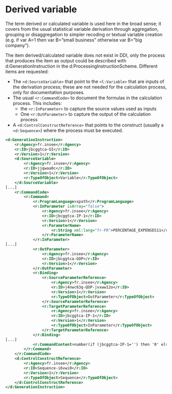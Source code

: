 # Derived variable

The term derived or calculated variable is used here in the broad sense; it covers from the usual statistical variable derivation through aggregation, grouping or disaggregation to simpler recoding or textual variable creation (e.g. if var A=1 then var B=”small business” otherwise var B=”big company”).

The item derived/calculated variable does not exist in DDI, only the process that produces the item as output could be described with d:GenerationInstruction in the d:ProcessingInstructionScheme. Different items are requested:

- The `<d:SourceVariable>` that point to the `<l:Variable>` that are inputs of the derivation process; these are not needed for the calculation process, only for documentation purposes.
- The usual `<r:CommandCode>` to document the formulas in the calculation process. This includes:
  - the `<r:InParameter>` to capture the source values used as inputs
  - One `<r:OutParameter>` to capture the output of the calculation process
- A `<d:ControlConstructReference>` that points to the construct (usually a `<d:Sequence>`) where the process must be executed.

```xml
<d:GenerationInstruction>
    <r:Agency>fr.insee</r:Agency>
    <r:ID>jbcggtca-GI</r:ID>
    <r:Version>1</r:Version>
    <d:SourceVariable>
        <r:Agency>fr.insee</r:Agency>
        <r:ID>jjqwaa0c</r:ID>
        <r:Version>1</r:Version>
        <r:TypeOfObject>Variable</r:TypeOfObject>
    </d:SourceVariable>
[...]
    <r:CommandCode>
        <r:Command>
            <r:ProgramLanguage>xpath</r:ProgramLanguage>
            <r:InParameter isArray="false">
                <r:Agency>fr.insee</r:Agency>
                <r:ID>jbcggtca-IP-1</r:ID>
                <r:Version>1</r:Version>
                <r:ParameterName>
                    <r:String xml:lang="fr-FR">PERCENTAGE_EXPENSES11</r:String>
                </r:ParameterName>
            </r:InParameter>
[...]
            <r:OutParameter>
                <r:Agency>fr.insee</r:Agency>
                <r:ID>jbcggtca-GOP</r:ID>
                <r:Version>1</r:Version>
            </r:OutParameter>
            <r:Binding>
                <r:SourceParameterReference>
                    <r:Agency>fr.insee</r:Agency>
                    <r:ID>j4nwc63q-QOP-jvxww12o</r:ID>
                    <r:Version>1</r:Version>
                    <r:TypeOfObject>OutParameter</r:TypeOfObject>
                </r:SourceParameterReference>
                <r:TargetParameterReference>
                    <r:Agency>fr.insee</r:Agency>
                    <r:ID>jbcggtca-IP-1</r:ID>
                    <r:Version>1</r:Version>
                    <r:TypeOfObject>InParameter</r:TypeOfObject>
                </r:TargetParameterReference>
            </r:Binding>
[...]
            <r:CommandContent>number(if (jbcggtca-IP-1='') then '0' else jbcggtca-IP-1) + number(if (jbcggtca-IP-2='') then '0' else jbcggtca-IP-2) + number(if (jbcggtca-IP-3='') then '0' else jbcggtca-IP-3) + number(if (jbcggtca-IP-4='') then '0' else jbcggtca-IP-4) + number(if (jbcggtca-IP-5='') then '0' else jbcggtca-IP-5) + number(if (jbcggtca-IP-6='') then '0' else jbcggtca-IP-6) + number(if (jbcggtca-IP-7='') then '0' else jbcggtca-IP-7) </r:CommandContent>
        </r:Command>
    </r:CommandCode>
    <d:ControlConstructReference>
        <r:Agency>fr.insee</r:Agency>
        <r:ID>Sequence-i6vwi0</r:ID>
        <r:Version>1</r:Version>
        <r:TypeOfObject>Sequence</r:TypeOfObject>
    </d:ControlConstructReference>
</d:GenerationInstruction>
```
